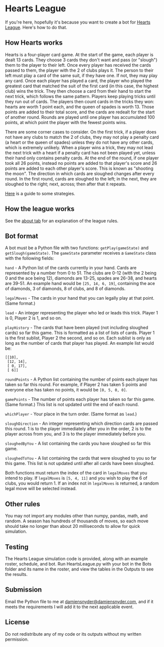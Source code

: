 # Hearts League
If you're here, hopefully it's because you want to create a bot for [Hearts League](https://hearts.damiensnyder.com/). Here's how to do that.

## How Hearts works
Hearts is a four-player card game. At the start of the game, each
player is dealt 13 cards. They choose 3 cards they don't want and
pass (or "slough") them to the player to their left. Once every player
has received the cards passed to them, the player with the 2 of clubs
plays it. The person to their left must play a card of the same suit,
if they have one. If not, they may play any card. Once each player has
played a card, the player who played the greatest card that matched
the suit of the first card (in this case, the highest club) wins the
trick. They then choose a card from their hand to start the next
trick, which follows the same pattern. Players keep playing tricks
until they run out of cards. The players then count cards in the
tricks they won: hearts are worth 1 point each, and the queen of
spades is worth 13. Those points are added to their total score, and
the cards are redealt for the start of another round. Rounds are
played until one player has accumulated 100 points, at which point
the player with the fewest points wins.

There are some corner cases to consider. On the first trick, if a
player does not have any clubs to match the 2 of clubs, they may not
play a penalty card (a heart or the queen of spades) unless they do
not have any other cards, which is extremely unlikely. When a player
wins a trick, they may not lead the next trick with a heart if a
penalty card has not been played yet, unless their hand only contains
penalty cards. At the end of the round, if one player took all 26
points, instead no points are added to that player's score and 26
points are added to each other player's score. This is known as
"shooting the moon". The direction in which cards are sloughed
changes after every round. In the first round, cards are sloughed to
the left; in the next, they are sloughed to the right; next,
across; then after that it repeats.

[Here](http://mark.random-article.com/hearts/) is a guide to some strategies.

## How the league works
See the [about tab](https://hearts.damiensnyder.com/) for an explanation of the league rules.

## Bot format
A bot must be a Python file with two functions: `getPlay(gameState)` and `getSlough(gameState)`. The `gameState` parameter receives a `GameState` class with the following fields:

`hand` - A Python list of the cards currently in your hand. Cards are represented by a number from 0 to 51. The clubs are 0-12 (with the 2 being 0 and the ace being 12), diamonds are 13-25, spades are 26-38, and hearts are 39-51. An example hand would be `[25, 14, 6, 19]`, containing the ace of diamonds, 3 of diamonds, 8 of clubs, and 8 of diamonds.

`legalMoves` - The cards in your hand that you can legally play at that point. (Same format.)

`lead` - An integer representing the player who led or leads this trick. Player 1 is 0, Player 2 is 1, and so on.

`playHistory` - The cards that have been played (not including sloughed cards) so far this game. This is formatted as a list of lists of cards. Player 1 is the first sublist, Player 2 the second, and so on. Each sublist is only as long as the number of cards that player has played. An example list would be:

```
[[10],
 [12, 14],
 [ 0, 17],
 [ 6]]
```

`roundPoints` - A Python list containing the number of points each player has taken so far this round. For example, if Player 2 has taken 5 points and everyone else has taken no points, it would be `[0, 5, 0, 0]`.

`gamePoints` - The number of points each player has taken so far this game. (Same format.) This list is not updated until the end of each round.

`whichPlayer` - Your place in the turn order. (Same format as `lead`.)

`sloughDirection` - An integer representing which direction cards are passed this round. 1 is to the player immediately after you in the order, 2 is to the player across from you, and 3 is to the player immediately before you.

`sloughedByYou` - A list containing the cards you have sloughed so far this game.

`sloughedToYou` - A list containing the cards that were sloughed to you so far this game. This list is not updated until after all cards have been sloughed.

Both functions must return the index of the card in `legalMoves` that you intend to play. If `legalMoves` is `[5, 4, 11]` and you wish to play the 6 of clubs, you would return 1. If an index not in `legalMoves` is returned, a random legal move will be selected instead.

## Other rules

You may not import any modules other than numpy, pandas, math, and random. A season has hundreds of thousands of moves, so each move should take no longer than about 20 milliseconds to allow for quick simulation.

## Testing

The Hearts League simulation code is provided, along with an example roster, schedule, and bot. Run HeartsLeague.py with your bot in the Bots folder and its name in the roster, and view the tables in the Outputs to see the results.

## Submission

Email the Python file to me at damiensnyder@damiensnyder.com, and if it meets the requirements I will add it to the next applicable event.

## License

Do not redistribute any of my code or its outputs without my written permission.
